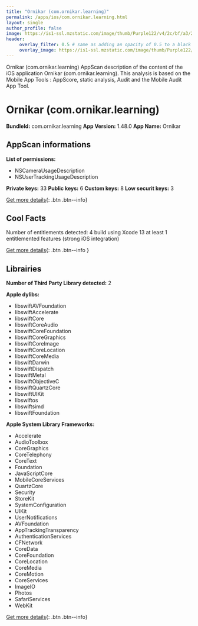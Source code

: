 ```yaml
---
title: "Ornikar (com.ornikar.learning)"
permalink: /apps/ios/com.ornikar.learning.html
layout: single
author_profile: false
image: https://is1-ssl.mzstatic.com/image/thumb/Purple122/v4/2c/bf/a3/2cbfa3af-950a-9431-097f-37e989c42986/AppIcon-0-0-1x_U007emarketing-0-0-0-7-0-0-sRGB-0-0-0-GLES2_U002c0-512MB-85-220-0-0.png/512x512bb.jpg
header: 
     overlay_filter: 0.5 # same as adding an opacity of 0.5 to a black background
     overlay_image: https://is1-ssl.mzstatic.com/image/thumb/Purple122/v4/2c/bf/a3/2cbfa3af-950a-9431-097f-37e989c42986/AppIcon-0-0-1x_U007emarketing-0-0-0-7-0-0-sRGB-0-0-0-GLES2_U002c0-512MB-85-220-0-0.png/512x512bb.jpg
---
```

Ornikar (com.ornikar.learning) AppScan description of the content of the iOS application Ornikar (com.ornikar.learning). This analysis is based on the Mobile App Tools : AppScore, static analysis, Audit and the Mobile Audit App Tool.

# Ornikar (com.ornikar.learning)

**BundleId:** com.ornikar.learning
**App Version:** 1.48.0
**App Name:** Ornikar


## AppScan informations 

**List of permissions:** 
- NSCameraUsageDescription
- NSUserTrackingUsageDescription
  
  
**Private keys:** 33
**Public keys:** 6
**Custom keys:** 8
**Low securit keys:** 3
  
[Get more details](/pricing.html){: .btn .btn--info}

## Cool Facts

Number of entitlements detected: 4
build using Xcode 13
at least 1 entitlemented features (strong iOS integration)
  
[Get more details](/pricing.html){: .btn .btn--info }

## Librairies 
**Number of Third Party Library detected:** 2


**Apple dylibs:**
- libswiftAVFoundation
- libswiftAccelerate
- libswiftCore
- libswiftCoreAudio
- libswiftCoreFoundation
- libswiftCoreGraphics
- libswiftCoreImage
- libswiftCoreLocation
- libswiftCoreMedia
- libswiftDarwin
- libswiftDispatch
- libswiftMetal
- libswiftObjectiveC
- libswiftQuartzCore
- libswiftUIKit
- libswiftos
- libswiftsimd
- libswiftFoundation


**Apple System Library Frameworks:**
- Accelerate
- AudioToolbox
- CoreGraphics
- CoreTelephony
- CoreText
- Foundation
- JavaScriptCore
- MobileCoreServices
- QuartzCore
- Security
- StoreKit
- SystemConfiguration
- UIKit
- UserNotifications
- AVFoundation
- AppTrackingTransparency
- AuthenticationServices
- CFNetwork
- CoreData
- CoreFoundation
- CoreLocation
- CoreMedia
- CoreMotion
- CoreServices
- ImageIO
- Photos
- SafariServices
- WebKit


  
[Get more details](/pricing.html){: .btn .btn--info}

